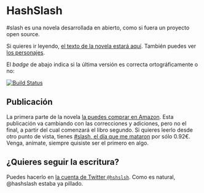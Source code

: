 HashSlash
=========

<p>#slash  es una novela desarrollada en abierto, como si fuera un
proyecto open source. </p>

Si quieres ir leyendo,
 [el texto de la novela estará aquí](texto/HashSlash.md). También
 puedes ver [los personajes](texto/personajes.md).
 
 El *badge* de abajo indica si la última versión es correcta
 ortográficamente o no:
 
[![Build Status](https://travis-ci.org/JJ/HashSlash.png)](https://travis-ci.org/JJ/HashSlash)

Publicación
---

La primera parte de la novela
[la puedes comprar en Amazon](https://www.amazon.es/dp/B00IBIYHC0?tag=atalaya-21&camp=3634&creative=24822&linkCode=as4&creativeASIN=B00IBIYHC0&adid=1QPHCEY5JGN96X9AM0MN&). Esta
publicación va cambiando con las correcciones y adiciones, pero no el
final, a partir del cual comenzará el libro segundo.  Si quieres
leerlo desde otro punto de vista, tienes
[#slash, el día que me mataron](https://www.amazon.es/dp/B006HV9PE8?tag=atalaya-21&camp=3634&creative=24822&linkCode=as4&creativeASIN=B006HV9PE8&adid=0XT8V0BBW4RN7G08NFMJ&)
por sólo 0.92€. Venga, anímate, siempre quisiste ser el primero en
algo. 

¿Quieres seguir la escritura?
---

Puedes hacerlo en
[la cuenta de Twitter `@hshslsh`](http://twitter.com/hshslsh). Como es
natural, @hashslash estaba ya pillado. 
 
 
